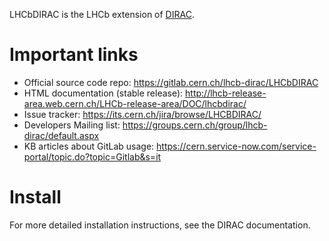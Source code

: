 
LHCbDIRAC is the LHCb extension of [DIRAC](https://github.com/DIRACGrid/DIRAC).

Important links
===============

- Official source code repo: https://gitlab.cern.ch/lhcb-dirac/LHCbDIRAC
- HTML documentation (stable release): http://lhcb-release-area.web.cern.ch/LHCb-release-area/DOC/lhcbdirac/
- Issue tracker: https://its.cern.ch/jira/browse/LHCBDIRAC/
- Developers Mailing list: https://groups.cern.ch/group/lhcb-dirac/default.aspx
- KB articles about GitLab usage: https://cern.service-now.com/service-portal/topic.do?topic=Gitlab&s=it

Install
=======

For more detailed installation instructions, see the DIRAC documentation.

